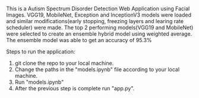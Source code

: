 This is a Autism Spectrum Disorder Detection Web Application using Facial Images.
VGG19, MobileNet, Exception and InceptionV3 models were loaded and similar modifications(early stopping, freezing layers and learing rate scheduler) were made.
The top 2 performing models(VGG19 and MobileNet) were selected to create an ensemble hybrid model using weighted average.
The ensemble model was able to get an accuracy of 95.3%

Steps to run the application:
1. git clone the repo to your local machine.
2. Change the paths in the "models.ipynb" file according to your local machine.
3. Run "models.ipynb"
4. After the previous step is complete run "app.py".
